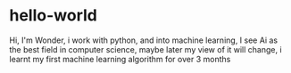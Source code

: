 # hello-world

Hi,
I'm Wonder, i work with python, and into machine learning,
I see Ai as the best field in computer science, maybe later my view of it will change,
i learnt my first machine learning algorithm for over 3 months
